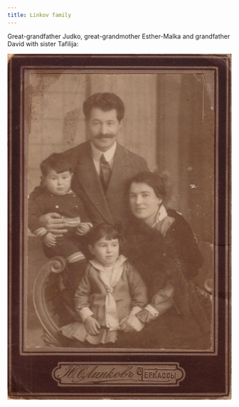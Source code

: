```yaml
---
title: Linkov family
---
```

Great-grandfather Judko, great-grandmother Esther-Malka
and grandfather David with sister Tafilija:

![family](/files/judka/photo/ded/photo0001.jpg)

